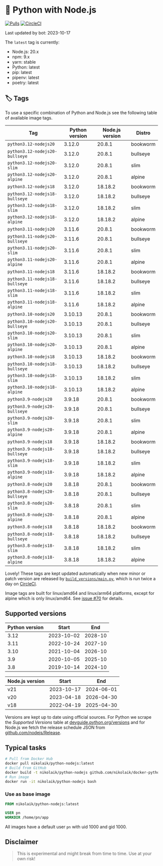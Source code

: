 # 🐳 Python with Node.js

[![Pulls](https://img.shields.io/docker/pulls/nikolaik/python-nodejs.svg?style=flat-square)](https://hub.docker.com/r/nikolaik/python-nodejs/)
[![CircleCI](https://img.shields.io/circleci/project/github/nikolaik/docker-python-nodejs.svg?style=flat-square)](https://circleci.com/gh/nikolaik/docker-python-nodejs)

Last updated by bot: 2023-10-17

The `latest` tag is currently:

- Node.js: 20.x
- npm: 9.x
- yarn: stable
- Python: latest
- pip: latest
- pipenv: latest
- poetry: latest

## 🏷 Tags

To use a specific combination of Python and Node.js see the following table of available image tags.

<!-- TAGS_START -->

Tag | Python version | Node.js version | Distro
--- | --- | --- | ---
`python3.12-nodejs20` | 3.12.0 | 20.8.1 | bookworm
`python3.12-nodejs20-bullseye` | 3.12.0 | 20.8.1 | bullseye
`python3.12-nodejs20-slim` | 3.12.0 | 20.8.1 | slim
`python3.12-nodejs20-alpine` | 3.12.0 | 20.8.1 | alpine
`python3.12-nodejs18` | 3.12.0 | 18.18.2 | bookworm
`python3.12-nodejs18-bullseye` | 3.12.0 | 18.18.2 | bullseye
`python3.12-nodejs18-slim` | 3.12.0 | 18.18.2 | slim
`python3.12-nodejs18-alpine` | 3.12.0 | 18.18.2 | alpine
`python3.11-nodejs20` | 3.11.6 | 20.8.1 | bookworm
`python3.11-nodejs20-bullseye` | 3.11.6 | 20.8.1 | bullseye
`python3.11-nodejs20-slim` | 3.11.6 | 20.8.1 | slim
`python3.11-nodejs20-alpine` | 3.11.6 | 20.8.1 | alpine
`python3.11-nodejs18` | 3.11.6 | 18.18.2 | bookworm
`python3.11-nodejs18-bullseye` | 3.11.6 | 18.18.2 | bullseye
`python3.11-nodejs18-slim` | 3.11.6 | 18.18.2 | slim
`python3.11-nodejs18-alpine` | 3.11.6 | 18.18.2 | alpine
`python3.10-nodejs20` | 3.10.13 | 20.8.1 | bookworm
`python3.10-nodejs20-bullseye` | 3.10.13 | 20.8.1 | bullseye
`python3.10-nodejs20-slim` | 3.10.13 | 20.8.1 | slim
`python3.10-nodejs20-alpine` | 3.10.13 | 20.8.1 | alpine
`python3.10-nodejs18` | 3.10.13 | 18.18.2 | bookworm
`python3.10-nodejs18-bullseye` | 3.10.13 | 18.18.2 | bullseye
`python3.10-nodejs18-slim` | 3.10.13 | 18.18.2 | slim
`python3.10-nodejs18-alpine` | 3.10.13 | 18.18.2 | alpine
`python3.9-nodejs20` | 3.9.18 | 20.8.1 | bookworm
`python3.9-nodejs20-bullseye` | 3.9.18 | 20.8.1 | bullseye
`python3.9-nodejs20-slim` | 3.9.18 | 20.8.1 | slim
`python3.9-nodejs20-alpine` | 3.9.18 | 20.8.1 | alpine
`python3.9-nodejs18` | 3.9.18 | 18.18.2 | bookworm
`python3.9-nodejs18-bullseye` | 3.9.18 | 18.18.2 | bullseye
`python3.9-nodejs18-slim` | 3.9.18 | 18.18.2 | slim
`python3.9-nodejs18-alpine` | 3.9.18 | 18.18.2 | alpine
`python3.8-nodejs20` | 3.8.18 | 20.8.1 | bookworm
`python3.8-nodejs20-bullseye` | 3.8.18 | 20.8.1 | bullseye
`python3.8-nodejs20-slim` | 3.8.18 | 20.8.1 | slim
`python3.8-nodejs20-alpine` | 3.8.18 | 20.8.1 | alpine
`python3.8-nodejs18` | 3.8.18 | 18.18.2 | bookworm
`python3.8-nodejs18-bullseye` | 3.8.18 | 18.18.2 | bullseye
`python3.8-nodejs18-slim` | 3.8.18 | 18.18.2 | slim
`python3.8-nodejs18-alpine` | 3.8.18 | 18.18.2 | alpine

<!-- TAGS_END -->

Lovely! These tags are kept updated automatically when new minor or patch version are released by [`build_versions/main.py`](./build_versions/main.py), which is run twice a day on [CircleCI](https://circleci.com/gh/nikolaik/docker-python-nodejs).

Image tags are built for linux/amd64 and linux/arm64 platforms, except for alpine which is only linux/amd64. See [issue #70](https://github.com/nikolaik/docker-python-nodejs/issues/70) for details.

## Supported versions

<!-- SUPPORTED_VERSIONS_START -->

Python version | Start | End
--- | --- | ---
3.12 | 2023-10-02 | 2028-10
3.11 | 2022-10-24 | 2027-10
3.10 | 2021-10-04 | 2026-10
3.9 | 2020-10-05 | 2025-10
3.8 | 2019-10-14 | 2024-10

Node.js version | Start | End
--- | --- | ---
v21 | 2023-10-17 | 2024-06-01
v20 | 2023-04-18 | 2026-04-30
v18 | 2022-04-19 | 2025-04-30

<!-- SUPPORTED_VERSIONS_END -->

Versions are kept up to date using official sources. For Python we scrape the _Supported Versions_ table at [devguide.python.org/versions](https://devguide.python.org/versions/#supported-versions) and for Node.js we fetch the release schedule JSON from [github.com/nodejs/Release](https://github.com/nodejs/Release/blob/main/schedule.json).

## Typical tasks

```bash
# Pull from Docker Hub
docker pull nikolaik/python-nodejs:latest
# Build from GitHub
docker build -t nikolaik/python-nodejs github.com/nikolaik/docker-python-nodejs
# Run image
docker run -it nikolaik/python-nodejs bash
```

### Use as base image

```Dockerfile
FROM nikolaik/python-nodejs:latest

USER pn
WORKDIR /home/pn/app
```

All images have a default user `pn` with uid 1000 and gid 1000.

## Disclaimer

> This is experimental and might break from time to time. Use at your own risk!
